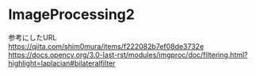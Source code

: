 # ImageProcessing2






参考にしたURL<br>
https://qiita.com/shim0mura/items/f222082b7ef08de3732e <br>
https://docs.opencv.org/3.0-last-rst/modules/imgproc/doc/filtering.html?highlight=laplacian#bilateralfilter <br>
